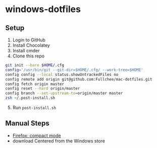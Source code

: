 # windows-dotfiles

## Setup

1. Login to GitHub
2. Install Chocolatey
3. Install cmder
4. Clone this repo

```bash
git init --bare $HOME/.cfg
config='/usr/bin/git --git-dir=$HOME/.cfg/ --work-tree=$HOME'
config config --local status.showUntrackedFiles no
config remote add origin git@github.com:Fullchee/mac-dotfiles.git
config fetch origin master
config reset --hard origin/master
config branch --set-upstream-to=origin/master master
zsh ~/.post-install.sh
```

5. Run `post-install.sh`


## Manual Steps

- [Firefox: compact mode](https://support.mozilla.org/en-US/kb/compact-mode-workaround-firefox)
- download Centered from the Windows store
